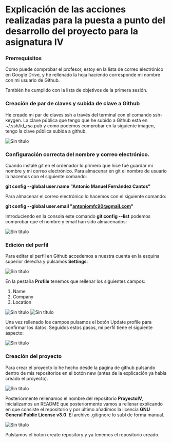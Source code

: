 
# Explicación de las acciones realizadas para la puesta a punto del desarrollo del proyecto para la asignatura IV #

### Prerrequisitos ###

Como puede comprobar el profesor, estoy en la lista de correo electrónico en Google Drive, y he rellenado la hoja haciendo corresponde mi nombre con mi usuario de Github.

También he cumplido con la lista de objetivos de la primera sesión.

### Creación de par de claves y subida de clave a Github ###

He creado mi par de claves ssh a través del terminal con el comando ssh-keygen. La clave pública que tengo que he subido a Github está en ~/.ssh/id_rsa.pub y como podemos comprobar en la siguiente imagen, tengo la clave pública subida a github.

![Sin título](capturas/claveSSH.png)

### Configuración correcta del nombre y correo electrónico. ###

Cuando instalé git en el ordenador lo primero que hice fué guardar mi nombre y mi correo electrónico. Para almacenar en git el nombre de usuario lo hacemos con el siguiente comando:

**git config --global user.name "Antonio Manuel Fernández Cantos"**

Para almacenar el correo electrónico lo hacemos con el siguiente comando:

**git config --global user.email "antoniomfc90@gmail.com"**

Introduciendo en la consola este comando **git config --list** podemos comprobar que el nombre y email han sido almacenados:

![Sin título](capturas/nombreyemail.png)

### Edición del perfil ###

Para editar el perfil en Github accedemos a nuestra cuenta en la esquina superior derecha y pulsamos **Settings**:

![Sin título](capturas/esquinaderecha.png)

En la pestaña **Profile** tenemos que rellenar los siguientes campos:

1. Name
2. Company
3. Location

![Sin título](capturas/profile.png)
![Sin título](capturas/actualizar.png)

Una vez rellenado los campos pulsamos el botón Update profile para confirmar los datos. Seguidos estos pasos, mi perfil tiene el siguiente aspecto:

![Sin título](capturas/perfil.png)

### Creación del proyecto ###

Para crear el proyecto lo he hecho desde la página de github pulsando dentro de mis repositorios en el botón new (antes de la explicación ya había creado el proyecto).

![Sin título](capturas/new.png)

Posteriormente rellenamos el nombre del repositorio **ProyectoIV**, inicializamos un README que posteriormente vamos a rellenar explicando en que consiste el repositorio y por último añadimos la licencia **GNU General Public License v3.0**. El archivo .gitignore lo subí de forma manual.

![Sin título](capturas/creacionproyecto.png)

Pulstamos el boton create repository y ya tenemos el repositorio creado.
